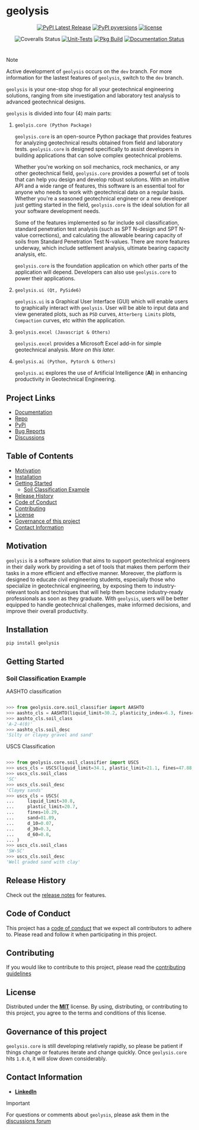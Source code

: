[code_of_conduct_url]: https://github.com/patrickboateng/geolysis/blob/main/CODE_OF_CONDUCT.md/
[contributing_url]: https://github.com/patrickboateng/geolysis/blob/main/docs/CONTRIBUTING.md#how-to-contribute
[license_url]: https://github.com/patrickboateng/geolysis/blob/main/LICENSE.txt

# geolysis

<div align="center">

[![PyPI Latest Release](https://img.shields.io/pypi/v/geolysis?style=flat&logo=pypi)](https://pypi.org/project/geolysis/)
[![PyPI pyversions](https://img.shields.io/pypi/pyversions/geolysis.svg?logo=python&style=flat)](https://pypi.python.org/pypi/geolysis/)
[![license](https://img.shields.io/pypi/l/geolysis?style=flat&logo=opensourceinitiative)](https://opensource.org/license/mit/)

![Coveralls Status](https://img.shields.io/coverallsCoverage/github/patrickboateng/geolysis?logo=coveralls)
[![Unit-Tests](https://github.com/patrickboateng/geolysis/actions/workflows/unit-tests.yml/badge.svg)](https://github.com/patrickboateng/geolysis/actions/workflows/unit-tests.yml)
[![Pkg Build](https://github.com/patrickboateng/geolysis/actions/workflows/pkg_build.yml/badge.svg)](https://github.com/patrickboateng/geolysis/actions/workflows/pkg_build.yml)
[![Documentation Status](https://readthedocs.org/projects/geolysis/badge/?version=latest)](https://geolysis.readthedocs.io/en/latest/?badge=latest)

</div>

#

> [!NOTE]
> Active development of `geolysis` occurs on the `dev` branch. For more
> information for the lastest features of `geolysis`, switch to the
> `dev` branch.

`geolysis` is your one-stop shop for all your geotechnical engineering
solutions, ranging from site investigation and laboratory test analysis
to advanced geotechnical designs.

`geolysis` is divided into four (4) main parts:

1. `geolyis.core (Python Package)`

   `geolysis.core` is an open-source Python package that provides features
   for analyzing geotechnical results obtained from field and laboratory
   tests. `geolysis.core` is designed specifically to assist developers
   in building applications that can solve complex geotechnical
   problems.

   Whether you're working on soil mechanics, rock mechanics, or any other
   geotechnical field, `geolysis.core` provides a powerful set of tools
   that can help you design and develop robust solutions. With an
   intuitive API and a wide range of features, this software is an
   essential tool for anyone who needs to work with geotechnical data on
   a regular basis. Whether you're a seasoned geotechnical engineer or a
   new developer just getting started in the field, `geolysis.core` is
   the ideal solution for all your software development needs.

   Some of the features implemented so far include soil classification,
   standard penetration test analysis (such as SPT N-design and SPT
   N-value corrections), and calculating the allowable bearing capacity of
   soils from Standard Penetration Test N-values. There are more features
   underway, which include settlement analysis, ultimate bearing capacity
   analysis, etc.

   `geolysis.core` is the foundation application on which other parts of the
   application will depend. Developers can also use `geolysis.core` to power
   their applications.

1. `geolysis.ui (Qt, PySide6)`

   `geolysis.ui` is a Graphical User Interface (GUI) which will enable
   users to graphically interact with `geolysis`. User will be able to
   input data and view generated plots, such as `PSD` curves,
   `Atterberg Limits` plots, `Compaction` curves, etc within the application.

1. `geolysis.excel (Javascript & Others)`

   `geolysis.excel` provides a Microsoft Excel add-in for simple geotechnical
   analysis. _More on this later._

1. `geolysis.ai (Python, Pytorch & Others)`

   `geolysis.ai` explores the use of Artificial Intelligence (**AI**) in
   enhancing productivity in Geotechnical Engineering.

## Project Links

- [Documentation](https://geolysis.readthedocs.org/en/latest)
- [Repo](https://github.com/patrickboateng/geolysis)
- [PyPi](https://pypi.org/project/geolysis/)
- [Bug Reports](https://github.com/patrickboateng/geolysis/issues)
- [Discussions](https://github.com/patrickboateng/geolysis/discussions)

<!-- > [!IMPORTANT]
> Project documentation is underway -->

## Table of Contents

- [Motivation](#motivation)
- [Installation](#installation)
- [Getting Started](#getting-started)
  - [Soil Classification Example](#soil-classification-example)
- [Release History](#release-history)
- [Code of Conduct](#code-of-conduct)
- [Contributing](#contributing)
- [License](#license)
- [Governance of this project](#governance-of-this-project)
- [Contact Information](#contact-information)

## Motivation

`geolysis` is a software solution that aims to support geotechnical
engineers in their daily work by providing a set of tools that makes
them perform their tasks in a more efficient and effective manner.
Moreover, the platform is designed to educate civil engineering
students, especially those who specialize in geotechnical engineering,
by exposing them to industry-relevant tools and techniques that will
help them become industry-ready professionals as soon as they graduate.
With `geolysis`, users will be better equipped to handle geotechnical
challenges, make informed decisions, and improve their overall
productivity.

## Installation

```shell
pip install geolysis
```

## Getting Started

### Soil Classification Example

AASHTO classification

```python

>>> from geolysis.core.soil_classifier import AASHTO
>>> aashto_cls = AASHTO(liquid_limit=30.2, plasticity_index=6.3, fines=11.18)
>>> aashto_cls.soil_class
'A-2-4(0)'
>>> aashto_cls.soil_desc
'Silty or clayey gravel and sand'

```

USCS Classification

```python

>>> from geolysis.core.soil_classifier import USCS
>>> uscs_cls = USCS(liquid_limit=34.1, plastic_limit=21.1, fines=47.88, sand=37.84)
>>> uscs_cls.soil_class
'SC'
>>> uscs_cls.soil_desc
'Clayey sands'
>>> uscs_cls = USCS(
...     liquid_limit=30.8,
...     plastic_limit=20.7,
...     fines=10.29,
...     sand=81.89,
...     d_10=0.07,
...     d_30=0.3,
...     d_60=0.8,
... )
>>> uscs_cls.soil_class
'SW-SC'
>>> uscs_cls.soil_desc
'Well graded sand with clay'

```

<!-- See the [Quick start section] of the docs for more examples. -->

## Release History

Check out the [release notes](https://geolysis.rtfd.io/en/latest/release_notes/index.html)
for features.

## Code of Conduct

This project has a [code of conduct][code_of_conduct_url] that
we expect all contributors to adhere to. Please read and follow
it when participating in this project.

## Contributing

If you would like to contribute to this project, please read
the [contributing guidelines][contributing_url]

## License

Distributed under the [**MIT**][license_url] license. By using,
distributing, or contributing to this project, you agree to the
terms and conditions of this license.

## Governance of this project

`geolysis.core` is still developing relatively rapidly, so please
be patient if things change or features iterate and change quickly.
Once `geolysis.core` hits `1.0.0`, it will slow down considerably.

## Contact Information

- [**LinkedIn**](https://linkedin.com/in/patrickboateng/)

> [!IMPORTANT]
> For questions or comments about `geolysis`, please ask them in the
> [discussions forum](https://github.com/patrickboateng/geolysis/discussions)
